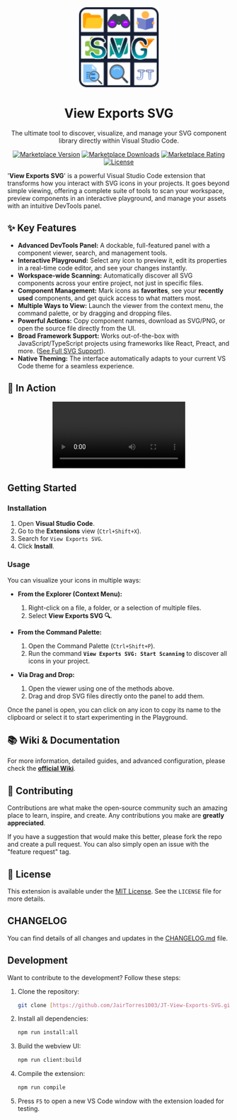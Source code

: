 <div align="center">
  <img src="./assets/JT View Exports SVG - ICON.png" alt="Logo View Exports SVG" width="180" height="180">
  <br>
  <h1>View Exports SVG</h1>
  <p>The ultimate tool to discover, visualize, and manage your SVG component library directly within Visual Studio Code.</p>

  <p>
    <a href="https://marketplace.visualstudio.com/items?itemName=JairTorres1003.jt-view-exports-svg"><img src="https://img.shields.io/visual-studio-marketplace/v/JairTorres1003.jt-view-exports-svg?style=for-the-badge" alt="Marketplace Version"></a>
    <a href="https://marketplace.visualstudio.com/items?itemName=JairTorres1003.jt-view-exports-svg"><img src="https://img.shields.io/visual-studio-marketplace/d/JairTorres1003.jt-view-exports-svg?style=for-the-badge" alt="Marketplace Downloads"></a>
    <a href="https://marketplace.visualstudio.com/items?itemName=JairTorres1003.jt-view-exports-svg&ssr=false#review-details"><img src="https://img.shields.io/visual-studio-marketplace/r/JairTorres1003.jt-view-exports-svg?style=for-the-badge" alt="Marketplace Rating"></a>
    <a href="https://github.com/JairTorres1003/JT-View-Exports-SVG/blob/main/LICENSE"><img src="https://img.shields.io/github/license/JairTorres1003/JT-View-Exports-SVG?style=for-the-badge" alt="License"></a>
  </p>
</div>

'**View Exports SVG**' is a powerful Visual Studio Code extension that transforms how you interact with SVG icons in your projects. It goes beyond simple viewing, offering a complete suite of tools to scan your workspace, preview components in an interactive playground, and manage your assets with an intuitive DevTools panel.

## ✨ Key Features

- **Advanced DevTools Panel:** A dockable, full-featured panel with a component viewer, search, and management tools.
- **Interactive Playground:** Select any icon to preview it, edit its properties in a real-time code editor, and see your changes instantly.
- **Workspace-wide Scanning:** Automatically discover all SVG components across your entire project, not just in specific files.
- **Component Management:** Mark icons as **favorites**, see your **recently used** components, and get quick access to what matters most.
- **Multiple Ways to View:** Launch the viewer from the context menu, the command palette, or by dragging and dropping files.
- **Powerful Actions:** Copy component names, download as SVG/PNG, or open the source file directly from the UI.
- **Broad Framework Support:** Works out-of-the-box with JavaScript/TypeScript projects using frameworks like React, Preact, and more. ([See Full SVG Support](SVG%20SUPPORT.md)).
- **Native Theming:** The interface automatically adapts to your current VS Code theme for a seamless experience.

## 🚀 In Action

<div align="center">
  <video src="https://github.com/user-attachments/assets/66020180-98ca-4ff8-adf4-0cc56526e6e3" controls>
    <source src="https://github.com/user-attachments/assets/66020180-98ca-4ff8-adf4-0cc56526e6e3" type="video/mp4" />
    Your browser does not support the video tag.
  </video>
</div>

## Getting Started

### Installation

1.  Open **Visual Studio Code**.
2.  Go to the **Extensions** view (`Ctrl+Shift+X`).
3.  Search for `View Exports SVG`.
4.  Click **Install**.

### Usage

You can visualize your icons in multiple ways:

- **From the Explorer (Context Menu):**
  1.  Right-click on a file, a folder, or a selection of multiple files.
  2.  Select **View Exports SVG 🔍**.

- **From the Command Palette:**
  1.  Open the Command Palette (`Ctrl+Shift+P`).
  2.  Run the command **`View Exports SVG: Start Scanning`** to discover all icons in your project.

- **Via Drag and Drop:**
  1.  Open the viewer using one of the methods above.
  2.  Drag and drop SVG files directly onto the panel to add them.

Once the panel is open, you can click on any icon to copy its name to the clipboard or select it to start experimenting in the Playground.

## 📚 Wiki & Documentation

For more information, detailed guides, and advanced configuration, please check the [**official Wiki**](https://github.com/JairTorres1003/JT-View-Exports-SVG/wiki).

## 🤝 Contributing

Contributions are what make the open-source community such an amazing place to learn, inspire, and create. Any contributions you make are **greatly appreciated**.

If you have a suggestion that would make this better, please fork the repo and create a pull request. You can also simply open an issue with the "feature request" tag.

## 📜 License

This extension is available under the [MIT License](LICENSE). See the `LICENSE` file for more details.

## CHANGELOG

You can find details of all changes and updates in the [CHANGELOG.md](CHANGELOG.md) file.

## Development

Want to contribute to the development? Follow these steps:

1.  Clone the repository:
    ```bash
    git clone [https://github.com/JairTorres1003/JT-View-Exports-SVG.git](https://github.com/JairTorres1003/JT-View-Exports-SVG.git)
    ```
2.  Install all dependencies:
    ```bash
    npm run install:all
    ```
3.  Build the webview UI:
    ```bash
    npm run client:build
    ```
4.  Compile the extension:
    ```bash
    npm run compile
    ```
5.  Press `F5` to open a new VS Code window with the extension loaded for testing.
